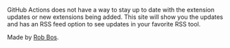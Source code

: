 GitHub Actions does not have a way to stay up to date with the extension updates or new extensions being added. This site will show you the updates and has an RSS feed option to see updates in your favorite RSS tool. 

Made by [Rob Bos](https://github.com/rajbos).